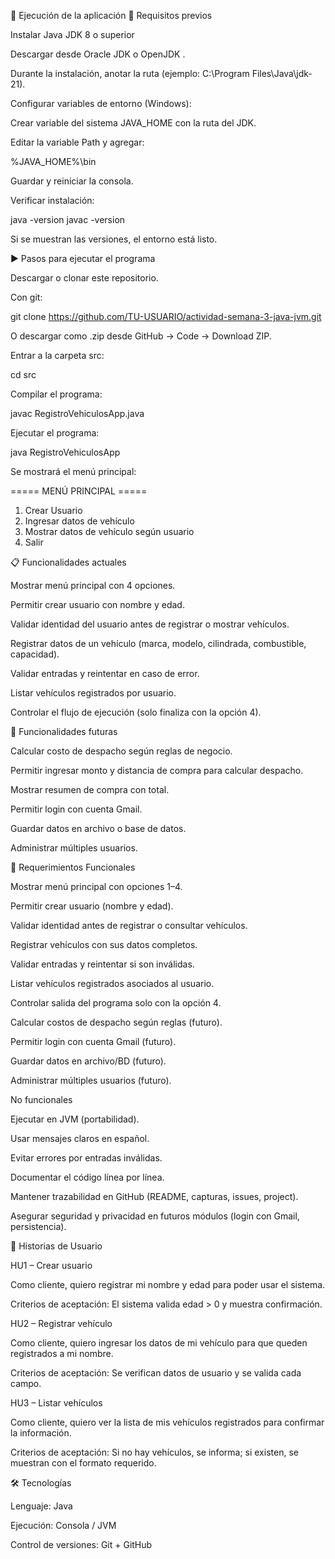 🚀 Ejecución de la aplicación
🔧 Requisitos previos

Instalar Java JDK 8 o superior

Descargar desde Oracle JDK
 o OpenJDK
.

Durante la instalación, anotar la ruta (ejemplo: C:\Program Files\Java\jdk-21).

Configurar variables de entorno (Windows):

Crear variable del sistema JAVA_HOME con la ruta del JDK.

Editar la variable Path y agregar:

%JAVA_HOME%\bin


Guardar y reiniciar la consola.

Verificar instalación:

java -version
javac -version


Si se muestran las versiones, el entorno está listo.

▶️ Pasos para ejecutar el programa

Descargar o clonar este repositorio.

Con git:

git clone https://github.com/TU-USUARIO/actividad-semana-3-java-jvm.git


O descargar como .zip desde GitHub → Code → Download ZIP.

Entrar a la carpeta src:

cd src


Compilar el programa:

javac RegistroVehiculosApp.java


Ejecutar el programa:

java RegistroVehiculosApp


Se mostrará el menú principal:

===== MENÚ PRINCIPAL =====
1. Crear Usuario
2. Ingresar datos de vehículo
3. Mostrar datos de vehículo según usuario
4. Salir

📋 Funcionalidades actuales

Mostrar menú principal con 4 opciones.

Permitir crear usuario con nombre y edad.

Validar identidad del usuario antes de registrar o mostrar vehículos.

Registrar datos de un vehículo (marca, modelo, cilindrada, combustible, capacidad).

Validar entradas y reintentar en caso de error.

Listar vehículos registrados por usuario.

Controlar el flujo de ejecución (solo finaliza con la opción 4).


🔮 Funcionalidades futuras

Calcular costo de despacho según reglas de negocio.

Permitir ingresar monto y distancia de compra para calcular despacho.

Mostrar resumen de compra con total.

Permitir login con cuenta Gmail.

Guardar datos en archivo o base de datos.

Administrar múltiples usuarios.


📌 Requerimientos
Funcionales

Mostrar menú principal con opciones 1–4.

Permitir crear usuario (nombre y edad).

Validar identidad antes de registrar o consultar vehículos.

Registrar vehículos con sus datos completos.

Validar entradas y reintentar si son inválidas.

Listar vehículos registrados asociados al usuario.

Controlar salida del programa solo con la opción 4.

Calcular costos de despacho según reglas (futuro).

Permitir login con cuenta Gmail (futuro).

Guardar datos en archivo/BD (futuro).

Administrar múltiples usuarios (futuro).


No funcionales

Ejecutar en JVM (portabilidad).

Usar mensajes claros en español.

Evitar errores por entradas inválidas.

Documentar el código línea por línea.

Mantener trazabilidad en GitHub (README, capturas, issues, project).

Asegurar seguridad y privacidad en futuros módulos (login con Gmail, persistencia).

👤 Historias de Usuario

HU1 – Crear usuario

Como cliente, quiero registrar mi nombre y edad para poder usar el sistema.

Criterios de aceptación: El sistema valida edad > 0 y muestra confirmación.

HU2 – Registrar vehículo

Como cliente, quiero ingresar los datos de mi vehículo para que queden registrados a mi nombre.

Criterios de aceptación: Se verifican datos de usuario y se valida cada campo.

HU3 – Listar vehículos

Como cliente, quiero ver la lista de mis vehículos registrados para confirmar la información.

Criterios de aceptación: Si no hay vehículos, se informa; si existen, se muestran con el formato requerido.


🛠️ Tecnologías



Lenguaje: Java

Ejecución: Consola / JVM

Control de versiones: Git + GitHub

